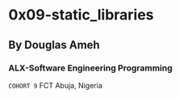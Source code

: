 # 0x09-static_libraries
## By Douglas Ameh
### ALX-Software Engineering Programming
``` COHORT 9 ```
FCT Abuja, Nigeria
